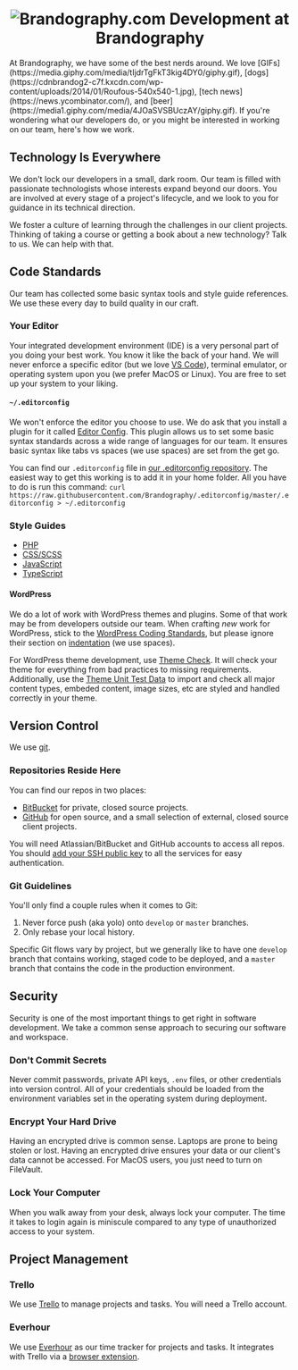 <h1 align="center">
  <img src="https://cdnbrandog-c7f.kxcdn.com/wp-content/uploads/2016/06/BrandoLogo-1024x415.png" alt="Brandography.com" />
  <span>Development at Brandography</span>
</h1>
At Brandography, we have some of the best nerds around. We love [GIFs](https://media.giphy.com/media/tIjdrTgFkT3kig4DY0/giphy.gif), [dogs](https://cdnbrandog2-c7f.kxcdn.com/wp-content/uploads/2014/01/Roufous-540x540-1.jpg), [tech news](https://news.ycombinator.com/), and [beer](https://media1.giphy.com/media/4JOaSVSBUczAY/giphy.gif). If you're wondering what our developers do, or you might be interested in working on our team, here's how we work.

## Technology Is Everywhere
We don't lock our developers in a small, dark room. Our team is filled with passionate technologists whose interests expand beyond our doors. You are involved at every stage of a project's lifecycle, and we look to you for guidance in its technical direction.

We foster a culture of learning through the challenges in our client projects. Thinking of taking a course or getting a book about a new technology? Talk to us. We can help with that.

## Code Standards
Our team has collected some basic syntax tools and style guide references. We use these every day to build quality in our craft.

### Your Editor
Your integrated development environment (IDE) is a very personal part of you doing your best work. You know it like the back of your hand. We will never enforce a specific editor (but we love [VS Code](https://code.visualstudio.com/)), terminal emulator, or operating system upon you (we prefer MacOS or Linux). You are free to set up your system to your liking.

#### `~/.editorconfig`
We won't enforce the editor you choose to use. We do ask that you install a plugin for it called [Editor Config](https://editorconfig.org/). This plugin allows us to set some basic syntax standards across a wide range of languages for our team. It ensures basic syntax like tabs vs spaces (we use spaces) are set from the get go.

You can find our `.editorconfig` file in [our .editorconfig repository](https://github.com/Brandography/.editorconfig/). The easiest way to get this working is to add it in your home folder. All you have to do is run this command: `curl https://raw.githubusercontent.com/Brandography/.editorconfig/master/.editorconfig > ~/.editorconfig`

### Style Guides
- [PHP](https://www.php-fig.org/psr/psr-2/)
- [CSS/SCSS](https://github.com/airbnb/css/blob/master/README.md)
- [JavaScript](https://github.com/airbnb/javascript/blob/master/README.md)
- [TypeScript](https://github.com/basarat/typescript-book/blob/master/docs/styleguide/styleguide.md)

#### WordPress
We do a lot of work with WordPress themes and plugins. Some of that work may be from developers outside our team. When crafting _new_ work for WordPress, stick to the [WordPress Coding Standards](https://make.wordpress.org/core/handbook/best-practices/coding-standards/php/), but please ignore their section on [indentation](https://make.wordpress.org/core/handbook/best-practices/coding-standards/php/#indentation) (we use spaces).

For WordPress theme development, use [Theme Check](https://wordpress.org/plugins/theme-check/). It will check your theme for everything from bad practices to missing requirements. Additionally, use the [Theme Unit Test Data](https://codex.wordpress.org/Theme_Unit_Test) to import and check all major content types, embeded content, image sizes, etc are styled and handled correctly in your theme.

## Version Control
We use [git](https://git-scm.com/).

### Repositories Reside Here
You can find our repos in two places:

- [BitBucket](https://bitbucket.org/brandography/) for private, closed source projects.
- [GitHub](https://github.com/Brandography) for open source, and a small selection of external, closed source client projects.

You will need Atlassian/BitBucket and GitHub accounts to access all repos. You should [add your SSH public key](https://help.github.com/articles/about-ssh/) to all the services for easy authentication.

### Git Guidelines
You'll only find a couple rules when it comes to Git:
1. Never force push (aka yolo) onto `develop` or `master` branches.
2. Only rebase your local history.

Specific Git flows vary by project, but we generally like to have one `develop` branch that contains working, staged code to be deployed, and a `master` branch that contains the code in the production environment.

## Security
Security is one of the most important things to get right in software development. We take a common sense approach to securing our software and workspace.

### Don't Commit Secrets
Never commit passwords, private API keys, `.env` files, or other credentials into version control. All of your credentials should be loaded from the environment variables set in the operating system during deployment.

### Encrypt Your Hard Drive
Having an encrypted drive is common sense. Laptops are prone to being stolen or lost. Having an encrypted drive ensures your data or our client's data cannot be accessed. For MacOS users, you just need to turn on FileVault.

### Lock Your Computer
When you walk away from your desk, always lock your computer. The time it takes to login again is miniscule compared to any type of unauthorized access to your system.

## Project Management
### Trello
We use [Trello](https://trello.com) to manage projects and tasks. You will need a Trello account.

### Everhour
We use [Everhour](https://everhour.com) as our time tracker for projects and tasks. It integrates with Trello via a [browser extension](https://everhour.com/extensions).

